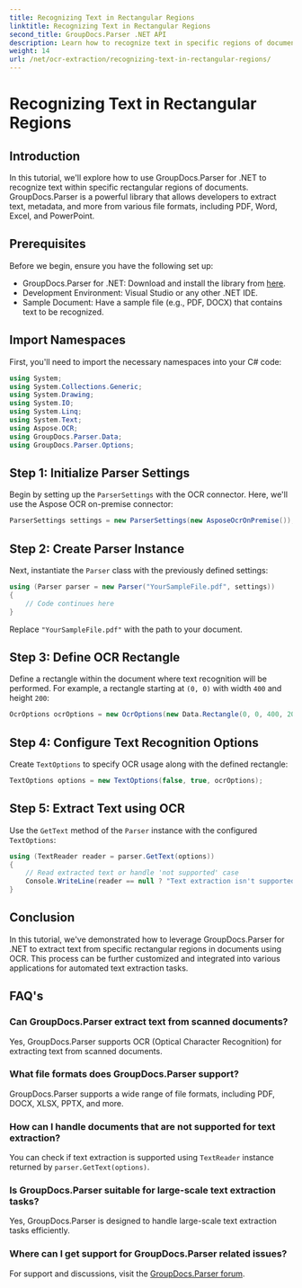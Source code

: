 ```yaml
---
title: Recognizing Text in Rectangular Regions
linktitle: Recognizing Text in Rectangular Regions
second_title: GroupDocs.Parser .NET API
description: Learn how to recognize text in specific regions of documents using GroupDocs.Parser for .NET with OCR capabilities.
weight: 14
url: /net/ocr-extraction/recognizing-text-in-rectangular-regions/
---
```


# Recognizing Text in Rectangular Regions

## Introduction
In this tutorial, we'll explore how to use GroupDocs.Parser for .NET to recognize text within specific rectangular regions of documents. GroupDocs.Parser is a powerful library that allows developers to extract text, metadata, and more from various file formats, including PDF, Word, Excel, and PowerPoint.
## Prerequisites
Before we begin, ensure you have the following set up:
- GroupDocs.Parser for .NET: Download and install the library from [here](https://releases.groupdocs.com/parser/net/).
- Development Environment: Visual Studio or any other .NET IDE.
- Sample Document: Have a sample file (e.g., PDF, DOCX) that contains text to be recognized.

## Import Namespaces
First, you'll need to import the necessary namespaces into your C# code:
```csharp
using System;
using System.Collections.Generic;
using System.Drawing;
using System.IO;
using System.Linq;
using System.Text;
using Aspose.OCR;
using GroupDocs.Parser.Data;
using GroupDocs.Parser.Options;
```
## Step 1: Initialize Parser Settings
Begin by setting up the `ParserSettings` with the OCR connector. Here, we'll use the Aspose OCR on-premise connector:
```csharp
ParserSettings settings = new ParserSettings(new AsposeOcrOnPremise());
```
## Step 2: Create Parser Instance
Next, instantiate the `Parser` class with the previously defined settings:
```csharp
using (Parser parser = new Parser("YourSampleFile.pdf", settings))
{
    // Code continues here
}
```
Replace `"YourSampleFile.pdf"` with the path to your document.
## Step 3: Define OCR Rectangle
Define a rectangle within the document where text recognition will be performed. For example, a rectangle starting at `(0, 0)` with width `400` and height `200`:
```csharp
OcrOptions ocrOptions = new OcrOptions(new Data.Rectangle(0, 0, 400, 200));
```
## Step 4: Configure Text Recognition Options
Create `TextOptions` to specify OCR usage along with the defined rectangle:
```csharp
TextOptions options = new TextOptions(false, true, ocrOptions);
```
## Step 5: Extract Text using OCR
Use the `GetText` method of the `Parser` instance with the configured `TextOptions`:
```csharp
using (TextReader reader = parser.GetText(options))
{
    // Read extracted text or handle 'not supported' case
    Console.WriteLine(reader == null ? "Text extraction isn't supported" : reader.ReadToEnd());
}
```

## Conclusion
In this tutorial, we've demonstrated how to leverage GroupDocs.Parser for .NET to extract text from specific rectangular regions in documents using OCR. This process can be further customized and integrated into various applications for automated text extraction tasks.

## FAQ's
### Can GroupDocs.Parser extract text from scanned documents?
Yes, GroupDocs.Parser supports OCR (Optical Character Recognition) for extracting text from scanned documents.
### What file formats does GroupDocs.Parser support?
GroupDocs.Parser supports a wide range of file formats, including PDF, DOCX, XLSX, PPTX, and more.
### How can I handle documents that are not supported for text extraction?
You can check if text extraction is supported using `TextReader` instance returned by `parser.GetText(options)`.
### Is GroupDocs.Parser suitable for large-scale text extraction tasks?
Yes, GroupDocs.Parser is designed to handle large-scale text extraction tasks efficiently.
### Where can I get support for GroupDocs.Parser related issues?
For support and discussions, visit the [GroupDocs.Parser forum](https://forum.groupdocs.com/c/parser/17).
